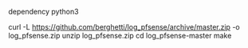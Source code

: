 

dependency
python3

curl -L https://github.com/berghetti/log_pfsense/archive/master.zip -o log_pfsense.zip
unzip log_pfsense.zip
cd log_pfsense-master
make
